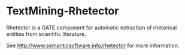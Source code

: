 # TextMining-Rhetector
Rhetector is a GATE component for automatic extraction of rhetorical entities from scientific literature.

See http://www.semanticsoftware.info/rhetector for more information.

